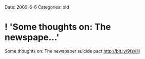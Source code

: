Date: 2009-6-6
Categories: old

# ! 'Some thoughts on: The newspape...'

Some thoughts on: The newspaper suicide pact <a href="http://bit.ly/9fsVH" rel="nofollow">http://bit.ly/9fsVH</a>
